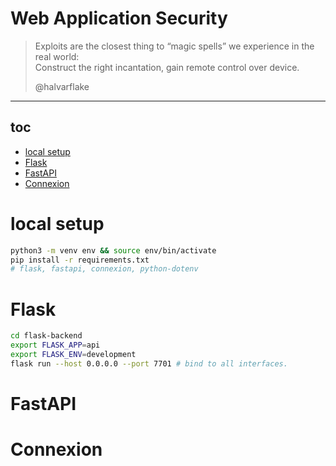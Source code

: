 # Web Application Security

> Exploits are the closest thing to “magic spells”
> we experience in the real world:<br>
> Construct the right incantation,
> gain remote control over device.
>
> @halvarflake

---

## toc

<!-- vim-markdown-toc GFM -->

* [local setup](#local-setup)
* [Flask](#flask)
* [FastAPI](#fastapi)
* [Connexion](#connexion)

<!-- vim-markdown-toc -->

# local setup

```sh
python3 -m venv env && source env/bin/activate
pip install -r requirements.txt
# flask, fastapi, connexion, python-dotenv
```

# Flask

```sh
cd flask-backend
export FLASK_APP=api
export FLASK_ENV=development
flask run --host 0.0.0.0 --port 7701 # bind to all interfaces.
```

# FastAPI

# Connexion
